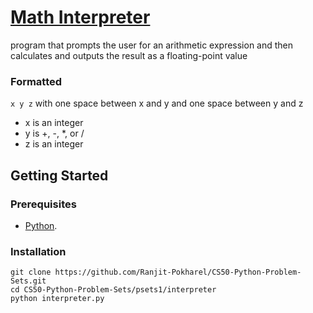# [Math Interpreter](https://cs50.harvard.edu/python/2022/psets/1/interpreter/)
program that prompts the user for an arithmetic expression 
and then calculates and outputs the result as a floating-point value 

### Formatted
``x y z`` 
with one space between x and y and one space between y and z
- x is an integer
- y is +, -, *, or /
- z is an integer

## Getting Started
### Prerequisites
- [Python](https://www.python.org/).

### Installation
```
git clone https://github.com/Ranjit-Pokharel/CS50-Python-Problem-Sets.git
cd CS50-Python-Problem-Sets/psets1/interpreter
python interpreter.py
```